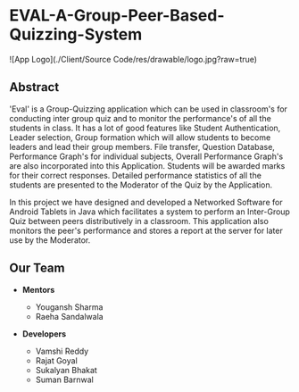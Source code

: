 # EVAL-A-Group-Peer-Based-Quizzing-System

![App Logo](./Client/Source Code/res/drawable/logo.jpg?raw=true)

## Abstract

  'Eval' is a Group-Quizzing application which can be used in classroom's for conducting inter group quiz and to monitor the performance's of all the students in class. It has a lot of good features like Student Authentication, Leader selection, Group formation which will allow students to become leaders and lead their group members. File transfer, Question Database, Performance Graph's for individual subjects, Overall Performance Graph's are also incorporated into this Application. Students will be awarded marks for their correct responses. Detailed performance statistics of all the students are presented to the Moderator of the Quiz by the Application.
  
  In this project we have designed and developed a Networked Software for Android Tablets in Java which facilitates a system to perform an Inter-Group Quiz between peers distributively in a classroom. This application also monitors the peer's performance and stores a report at the server for later use by the Moderator.

## Our Team

* **Mentors**

  - Yougansh Sharma
  - Raeha Sandalwala

* **Developers**

  - Vamshi Reddy
  - Rajat Goyal 
  - Sukalyan Bhakat
  - Suman Barnwal 
  

